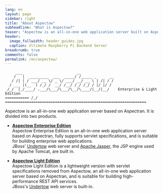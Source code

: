 ```yaml
---
lang: en
layout: page
sidebar: right
title: "About Aspectow"
subheadline: "What is Aspectow?"
teaser: "Aspectow is an all-in-one web application server built on Aspectran."
header:
  image_fullwidth: header_guides.jpg
  caption: Ultimate Raspberry Pi Backend Server
breadcrumb: true
comments: false
permalink: /en/aspectow/
---
```


```
     ___                         __
    /   |  _________  ___  _____/ /_____ _      __
   / /| | / ___/ __ \/ _ \/ ___/ __/ __ \ | /| / /
  / ___ |(__  ) /_/ /  __/ /__/ /_/ /_/ / |/ |/ /
 /_/  |_/____/ .___/\___/\___/\__/\____/|__/|__/    Enterprise & Light Edition
=========== /_/ =================================================================
```

Aspectow is an all-in-one web application server based on Aspectran. It is divided into two products.

* **[Aspectow Enterprise Edition](/en/aspectow/aspectow)**  
  Aspectow Enterprise Edition is an all-in-one web application server based on Aspectran,
  fully supports servlet specifications, and is suitable for building enterprise web applications.  
  JBoss' [Undertow](http://undertow.io) web server and [Apache Jasper](https://mvnrepository.com/artifact/org.mortbay.jasper/apache-jsp), 
  the JSP engine used by Apache Tomcat, are built in.

* **[Aspectow Light Edition](/en/aspectow/aspectow-light)**  
  Aspectow Light Edition is a lightweight version with servlet specifications removed
  from Aspectow, an all-in-one web application server based on Aspectran, and is suitable
  for building high-performance REST API services.  
  JBoss's [Undertow](http://undertow.io) web server is built-in.
